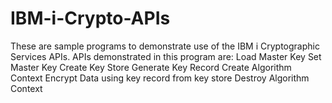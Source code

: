 # IBM-i-Crypto-APIs
These are sample programs to demonstrate use of the IBM i Cryptographic Services APIs.
APIs demonstrated in this program are:
    Load Master Key
    Set Master Key
    Create Key Store
    Generate Key Record
    Create Algorithm Context
    Encrypt Data using key record from key store
    Destroy Algorithm Context
